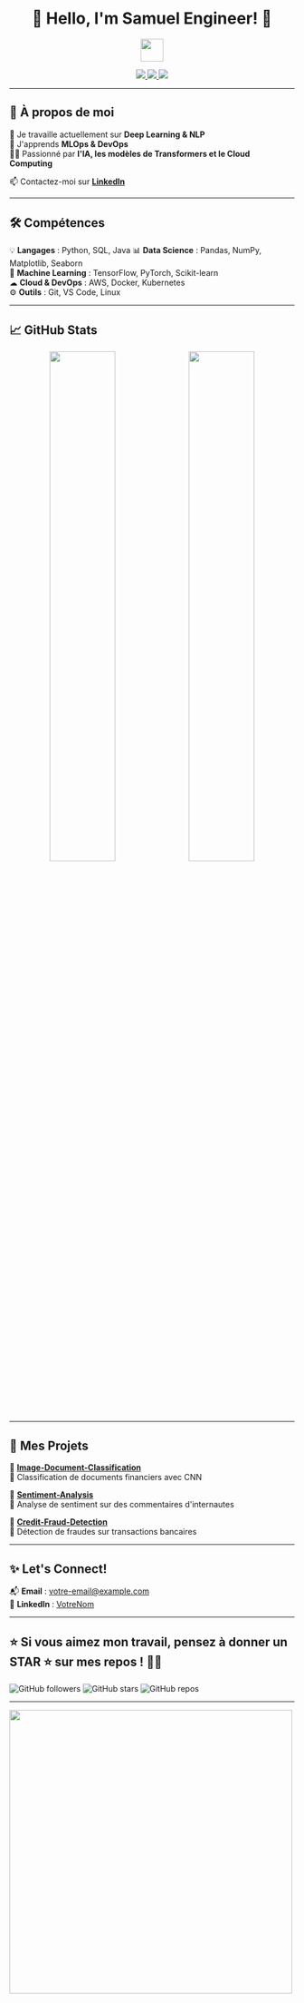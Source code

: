 <h1 align="center">👋 Hello, I'm Samuel Engineer! 🚀</h1>
<p align="center">
  <img src="https://media.giphy.com/media/hvRJCLFzcasrR4ia7z/giphy.gif" width="40px">
</p>

<p align="center">
  <a href="www.linkedin.com/in/samuelb-tan">
    <img src="https://img.shields.io/badge/LinkedIn-0077B5?style=for-the-badge&logo=linkedin&logoColor=white"/>
  </a>
  <a href="toaly-samuel-boris.tan@efrei.net">
    <img src="https://img.shields.io/badge/Email-D14836?style=for-the-badge&logo=gmail&logoColor=white"/>
  </a>
  <a href="https://github.com/Samuel-engineer?tab=followers">
    <img src="https://img.shields.io/github/followers/Samuel-engineer?label=Followers&style=for-the-badge"/>
  </a>
</p>

---

## 🚀 **À propos de moi**  

🔭 Je travaille actuellement sur **Deep Learning & NLP**  
🌱 J'apprends **MLOps & DevOps**  
👨‍💻 Passionné par **l'IA, les modèles de Transformers et le Cloud Computing**  

📫 Contactez-moi sur **[LinkedIn](www.linkedin.com/in/samuelb-tan)**  

---

## 🛠️ **Compétences**  
💡 **Langages** : Python, SQL, Java 
📊 **Data Science** : Pandas, NumPy, Matplotlib, Seaborn  
🤖 **Machine Learning** : TensorFlow, PyTorch, Scikit-learn  
☁ **Cloud & DevOps** : AWS, Docker, Kubernetes  
⚙️ **Outils** : Git, VS Code, Linux  

---

## 📈 **GitHub Stats**  

<p align="center">
  <img width="48%" src="https://github-readme-stats.vercel.app/api?username=Samuel-engineer&show_icons=true&theme=tokyonight" />
  <img width="48%" src="https://github-readme-streak-stats.herokuapp.com/?user=Samuel-engineer&theme=tokyonight" />
</p>

---

## 🎯 **Mes Projets**  

🌟 **[Image-Document-Classification](https://github.com/Samuel-engineer/ImageDocumentClassify)**  
🔹 Classification de documents financiers avec CNN  

🌟 **[Sentiment-Analysis](https://github.com/Samuel-enginner/Review-Sentiment-Analysis)**  
🔹 Analyse de sentiment sur des commentaires d'internautes  

🌟 **[Credit-Fraud-Detection](https://github.com/Samuel-engineer/Credit-Fraud-Detection)**  
🔹 Détection de fraudes sur transactions bancaires  

---

## ✨ **Let's Connect!**  

📬 **Email** : [votre-email@example.com](toaly-samuel-boris.tan@efrei.net)  
🔗 **LinkedIn** : [VotreNom](www.linkedin.com/in/samuelb-tan)  

---

⭐ **Si vous aimez mon travail, pensez à donner un STAR ⭐ sur mes repos !** 🚀✨  
---

![GitHub followers](https://img.shields.io/github/followers/Samuel-engineer?style=social)
![GitHub stars](https://img.shields.io/github/stars/Samuel-engineer?style=social)
![GitHub repos](https://img.shields.io/github/repo-count/Samuel-engineer?style=social)

---
<img src="https://media.giphy.com/media/3o7aD2saalBwwftBIY/giphy.gif" width="500"/>

